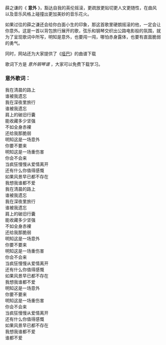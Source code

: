 

薛之谦的《 **意外** 》，豁达自我的英伦摇滚，更疏放更贴切更人文更随性，在曲风以及音乐风格上碰撞出更加美妙的音乐花火。

如果过往的薛之谦还会给你白面小生的印象，那这首歌里硬朗摇滚的他，一定会让你意外。这是一首以背包旅行展开的歌，弦乐和钢琴交织出公路电影般的氛围，就为了呈现歌词中所写，明知是意外，也要闯一闯，哪怕赤身露体，也要有直面脆弱的勇气。

同时，网站还为大家提供了《[哑巴](Music-9112-哑巴-薛之谦.html "哑巴")》的曲谱下载

歌词下方是 _意外钢琴谱_ ，大家可以免费下载学习。

### 意外歌词：

我在清晨的路上  
谁被我遗忘  
我在深夜里旅行  
谁被我遗忘  
肩上的破旧行囊  
能收藏多少坚强  
不如全身赤裸  
还给我那脆弱  
明知这是一场意外  
你要不要来  
明知这是一场重伤害  
你会不会来  
当疯狂慢慢从爱情离开  
还有什么你值得感慨  
如果风景早已都不存在  
我想我谁都不爱  
我在清晨的路上  
谁被我遗忘  
我在深夜里旅行  
谁被我遗忘  
肩上的破旧行囊  
能收藏多少坚强  
不如全身赤裸  
还给我那脆弱  
明知这是一场意外  
你要不要来  
明知这是一场重伤害  
你会不会来  
当疯狂慢慢从爱情离开  
还有什么你值得感慨  
如果风景早已都不存在  
我想我谁都不爱  
明知这是一场意外  
你要不要来  
明知这是一场重伤害  
你会不会来  
当疯狂慢慢从爱情离开  
还有什么你值得感慨  
如果风景早已都不存在  
我想我谁都不爱  
谁都不爱

